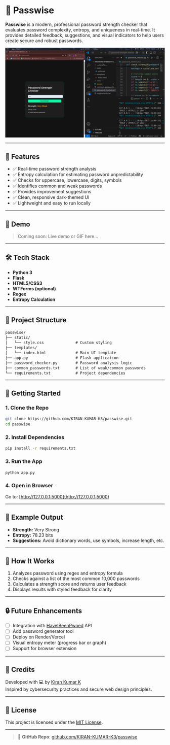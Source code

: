# 🔐 Passwise

**Passwise** is a modern, professional password strength checker that evaluates password complexity, entropy, and uniqueness in real-time. It provides detailed feedback, suggestions, and visual indicators to help users create secure and robust passwords.

![Passwise Screenshot](https://github.com/KIRAN-KUMAR-K3/passwise/blob/main/img/Screenshot%20From%202025-04-18%2022-00-49.png?raw=true) <!-- optional: replace with your image link -->

---

## 🚀 Features

- ✅ Real-time password strength analysis
- ✅ Entropy calculation for estimating password unpredictability
- ✅ Checks for uppercase, lowercase, digits, symbols
- ✅ Identifies common and weak passwords
- ✅ Provides improvement suggestions
- ✅ Clean, responsive dark-themed UI
- ✅ Lightweight and easy to run locally

---

## 📸 Demo

> Coming soon: Live demo or GIF here...

---

## 🛠️ Tech Stack

- **Python 3**
- **Flask**
- **HTML5/CSS3**
- **WTForms (optional)**
- **Regex**
- **Entropy Calculation**

---

## 📂 Project Structure

```
passwise/
├── static/
│   └── style.css              # Custom styling
├── templates/
│   └── index.html             # Main UI template
├── app.py                     # Flask application
├── password_checker.py        # Password analysis logic
├── common_passwords.txt       # List of weak/common passwords
└── requirements.txt           # Project dependencies
```

---

## 🚀 Getting Started

### 1. Clone the Repo
```bash
git clone https://github.com/KIRAN-KUMAR-K3/passwise.git
cd passwise
```

### 2. Install Dependencies
```bash
pip install -r requirements.txt
```

### 3. Run the App
```bash
python app.py
```

### 4. Open in Browser
Go to: [http://127.0.0.1:5000](http://127.0.0.1:5000)

---

## 📌 Example Output

- **Strength:** Very Strong  
- **Entropy:** 78.23 bits  
- **Suggestions:** Avoid dictionary words, use symbols, increase length, etc.

---

## 🧠 How It Works

1. Analyzes password using regex and entropy formula
2. Checks against a list of the most common 10,000 passwords
3. Calculates a strength score and returns user feedback
4. Displays results with styled feedback for clarity

---

## 🔒 Future Enhancements

- [ ] Integration with [HaveIBeenPwned](https://haveibeenpwned.com/API) API
- [ ] Add password generator tool
- [ ] Deploy on Render/Vercel
- [ ] Visual entropy meter (progress bar or graph)
- [ ] Support for browser extension

---

## 🙌 Credits

Developed with 💻 by [Kiran Kumar K](https://github.com/KIRAN-KUMAR-K3)  
Inspired by cybersecurity practices and secure web design principles.

---

## 🪪 License

This project is licensed under the [MIT License](LICENSE).

---

> 🔗 **GitHub Repo**: [github.com/KIRAN-KUMAR-K3/passwise](https://github.com/KIRAN-KUMAR-K3/passwise)

```
